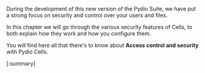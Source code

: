 During the development of this new version of the Pydio Suite, we have put a strong focus on security and control over your users and files.

In this chapter we will go through the various security features of Cells, to both explain how they work and how you configure them. 

You will find here all that there's to know about **Access control and security** with Pydio Cells.

[:summary]
